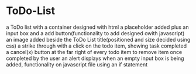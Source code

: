 # ToDo-List
a ToDo list with a container designed with html
a placeholder added plus an input box and a add button(functionality to add designed owith javascript)
an image added beside the ToDo List title(positioned and size decided using css)
a strike through with a click on the todo item, showing task completed
a cancel(x) button at the far right of every todo item to remove item once completed by the user
an alert displays when an empty input box is being added, functionality on javascript file using an if statement
